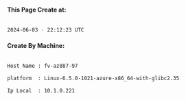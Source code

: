 
   
#### This Page Create at:

```bash

2024-06-03 - 22:12:23 UTC

```

#### Create By Machine:

```bash

Host Name : fv-az887-97

platform  : Linux-6.5.0-1021-azure-x86_64-with-glibc2.35

Ip Local  : 10.1.0.221

```

